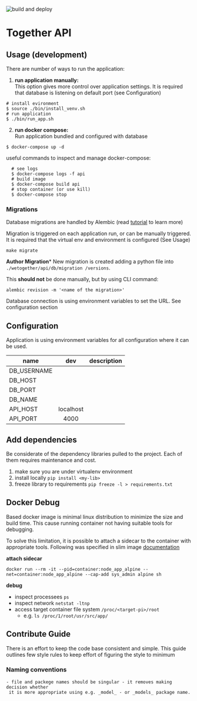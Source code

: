 ![build and deploy](https://github.com/apmaros/together/workflows/build%20and%20deploy/badge.svg?branch=master)

# Together API

## Usage (development)
There are number of ways to run the application:

1. **run application manually:**<br>
  This option gives more control over application settings. It is required that
   database is listening on default port (see Configuration)
  ```shell script
  # install evironment
  $ source ./bin/install_venv.sh
  # run application
  $ ./bin/run_app.sh
  ```

2. **run docker compose:**<br>
  Run application bundled and configured with database

  ```shell script
  $ docker-compose up -d
  ```

  useful commands to inspect and manage docker-compose:
  ```shell script
    # see logs
    $ docker-compose logs -f api
    # build image
    $ docker-compose build api
    # stop container (or use kill)
    $ docker-compose stop
  ```

### Migrations
Database migrations are handled by Alembic (read [tutorial](https://alembic.sqlalchemy.org/en/latest/tutorial.html) to learn more)

Migration is triggered on each application run, or can be manually triggered. It is
 required that the virtual env and environment is configured (See Usage)

```shell script
make migrate
```  

**Author Migration***
New migration is created adding a python file into `./wetogether/api/db/migration
/versions`.

This **should not** be done manually, but by using CLI command:

```shell script
alembic revision -m '<name of the migration>'
```

Database connection is using environment variables to set the URL. See configuration
 section

## Configuration
Application is using environment variables for all configuration where it can be used.

| name | dev |description |
| ------------- |:-------------:| -----:|
| DB_USERNAME   |  |  |
| DB_HOST       |  |  |
| DB_PORT       |  |  |
| DB_NAME       |  |  |
| API_HOST      | localhost |  |
| API_PORT      | 4000 |  |


## Add dependencies
Be considerate of the dependency libraries pulled to the project. Each of them requires
 maintenance and cost.

1. make sure you are under virtualenv environment
1. install locally `pip install <my-lib>`
1. freeze library to requirements `pip freeze -l > requirements.txt` 

## Docker Debug
Based docker image is minimal linux distribution to minimize the size and build time.
This cause running container not having suitable tools for debugging.

To solve this limitation, it is possible to attach a sidecar to the container with
 appropriate tools. Following was specified in slim image [documentation](https://github.com/docker-slim/docker-slim#debugging-minified-containers)

**attach sidecar** 
```shell script
docker run --rm -it --pid=container:node_app_alpine --net=container:node_app_alpine --cap-add sys_admin alpine sh
```

**debug**
  - inspect processees `ps`
  - inspect network `netstat -ltnp`
  - access target container file system `/proc/<target-pi>/root`
    - e.g. `ls /proc/1/root/usr/src/app/`

## Contribute Guide
There is an effort to keep the code base consistent and simple. This guide outlines
 few style rules to keep effort of figuring the style to minimum

### Naming conventions
    - file and packege names should be singular - it removes making decision whether
     it is more appropriate using e.g. _model_ - or _models_ package name.

